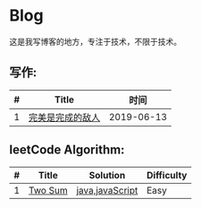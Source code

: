 # Blog
这是我写博客的地方，专注于技术，不限于技术。

## 写作:
| # | Title | 时间 | 
|---| ----- | -------- |
|1|[完美是完成的敌人](https://github.com/MagicalBridge/Blog/issues/2)|2019-06-13|


## leetCode  Algorithm:

| # | Title | Solution | Difficulty |
|---| ----- | -------- | ---------- |
|1|[Two Sum](https://leetcode.com/problems/two-sum/)| [java,javaScript](https://github.com/MagicalBridge/Blog/issues/1)|Easy|





